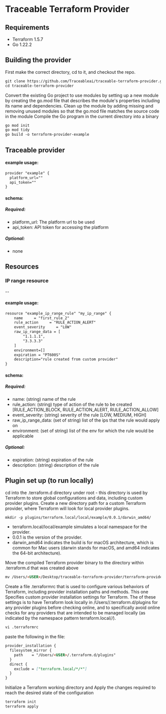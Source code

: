 # Traceable Terraform Provider

## Requirements

- Terraform 1.5.7
- Go 1.22.2

## Building the provider

First make the correct directory, cd to it, and checkout the repo.
```markdown
git clone https://github.com/Traceableai/traceable-terraform-provider.git
cd traceable-terraform-provider
```

Convert the existing Go project to use modules by setting up a new module by creating the go.mod file that describes the module's properties including its name and dependencies.
Clean up the module by adding missing and removing unused modules so that the go.mod file matches the source code in the module
Compile the Go program in the current directory into a binary
```markdown
go mod init
go mod tidy
go build -o terraform-provider-example
```

## Traceable provider

#### example usage:
```markdown
provider "example" {
  platform_url=""
  api_token=""
}
```
#### schema:

##### Required:

- platform_url: The platform url to be used
- api_token: API token for accessing the platform

##### Optional:
- none

## Resources

### IP range resource
--
#### example usage:

```markdown
resource "example_ip_range_rule" "my_ip_range" {
    name     = "first_rule_2"
    rule_action     = "RULE_ACTION_ALERT"
    event_severity     = "LOW"
    raw_ip_range_data = [
        "1.1.1.1",
        "3.3.3.3"
    ]
    environment=[]
    expiration = "PT600S"
    description="rule created from custom provider"
}
```

#### schema:

##### Required:

- name: (string) name of the rule
- rule_action: (string) type of action of the rule to be created [RULE_ACTION_BLOCK, RULE_ACTION_ALERT, RULE_ACTION_ALLOW]
- event_severity: (string) severity of the rule [LOW, MEDIUM, HIGH]
- raw_ip_range_data: (set of string) list of the ips that the rule would apply on
- environment: (set of string) list of the env for which the rule would be applicable

##### Optional:
- expiration: (string) expiration of the rule
- description: (string) description of the rule

## Plugin set up (to run locally)

cd into the .terraform.d directory under root - this directory is used by Terraform to store global configurations and data, including custom provider plugins.
Create a new directory path for a custom Terraform provider, where Terraform will look for local provider plugins.

```markdown
mkdir -p plugins/terraform.local/local/example/0.0.1/darwin_amd64/
```

- terraform.local/local/example simulates a local namespace for the provider.
- 0.0.1 is the version of the provider.
- darwin_amd64 indicates the build is for macOS architecture, which is common for Mac users (darwin stands for macOS, and amd64 indicates the 64-bit architecture).

Move the compiled Terraform provider binary to the directory within .terraform.d that was created above

```markdown
mv /Users/<USER>/Desktop/traceable-terraform-provider/terraform-provider-example .terraform.d/plugins/terraform.local/local/example/0.0.1/darwin_amd64/
```

Create a file .terraformrc that is used to configure various behaviors of Terraform, including provider installation paths and methods. This one Specifies custom provider installation settings for Terraform.
The of these settings is to have Terraform look locally in /Users/<USER>/.terraform.d/plugins for any provider plugins before checking online, and to specifically avoid online checks for any providers that are intended to be managed locally (as indicated by the namespace pattern terraform.local/*/*).

```markdown
vi .terraformrc
```
paste the following in the file:

```markdown
provider_installation {
  filesystem_mirror {
    path    = "/Users/<USER>/.terraform.d/plugins"
  }
  direct {
    exclude = ["terraform.local/*/*"]
  }
}
```

Initialize a Terraform working directory and Apply the changes required to reach the desired state of the configuration

```markdown
terraform init
terraform apply
```






